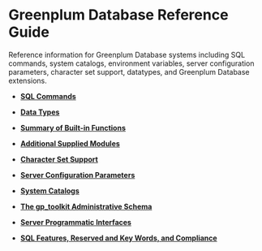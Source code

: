 # Greenplum Database Reference Guide 

Reference information for Greenplum Database systems including SQL commands, system catalogs, environment variables, server configuration parameters, character set support, datatypes, and Greenplum Database extensions.

-   **[SQL Commands](sql_commands/sql_ref.html)**  

-   **[Data Types](data_types.html)**  

-   **[Summary of Built-in Functions](function-summary.html)**  

-   **[Additional Supplied Modules](modules/intro.html)**  

-   **[Character Set Support](character_sets.html)**  

-   **[Server Configuration Parameters](config_params/guc_config.html)**  

-   **[System Catalogs](system_catalogs/catalog_ref.html)**  

-   **[The gp\_toolkit Administrative Schema](gp_toolkit.html)**  

-   **[Server Programmatic Interfaces](extensions/srvapi_intro.html)**  

-   **[SQL Features, Reserved and Key Words, and Compliance](misc.html)**  



